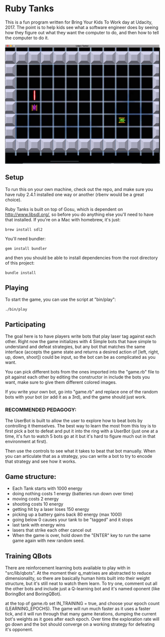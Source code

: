# Ruby Tanks

This is a fun program written for Bring Your Kids To Work day
at Udacity, 2017.  The point is to help kids see what a software engineer
does by seeing how they figure out what they want the computer to do,
and then how to tell the computer to do it.

![UdaciTanks](/assets/ruby-tanks.png)

## Setup

To run this on your own machine, check out the repo, and make sure
you have ruby 2.4.1 installed one way or another (rbenv would be a great
  choice).

Ruby Tanks is built on top of Gosu, which is dependent on http://www.libsdl.org/,
so before you do anything else you'll need to have that installed. If you're
on a Mac with homebrew, it's just:

`brew install sdl2`

You'll need bundler:

`gem install bundler`

and then you should be able to install dependencies from the root directory
of this project:

`bundle install`

## Playing

To start the game, you can use the script at "bin/play":

`./bin/play`

## Participating

The goal here is to have players write bots that play laser tag against each other.
Right now the game initializes with 4 Simple bots that
have simple to understand and defeat strategies,
but any bot that matches the same interface (accepts
  the game state and returns a desired action of [left, right, up, down, shoot])
could be input, so the bot can be as complicated as you want.

You can pick different bots from the ones
imported into the "game.rb" file to pit against
each other by editing the constructor in include the
bots you want, make sure to give them different
colored images.

If you write your own bot, go into "game.rb" and replace one of the random
bots with your bot (or add it as a 3rd), and the game should just work.

### RECOMMENDED PEDAGOGY:

The UserBot is built to allow the user to explore
how to beat bots by controlling it themselves.  The
best way to learn the most from this toy is to first
pick a bot to defeat and put it into the ring with
a UserBot (just one at a time, it's fun to watch 5 bots go at it
but it's hard to figure much out in that environment at first).

Then use the controls to see what it takes
to beat that bot manually.  When you can articulate
that as a strategy, you can write a bot to try to
encode that strategy and see how it works.

## Game structure:

* Each Tank starts with 1000 energy
* doing nothing costs 1 energy (batteries run down over time)
* moving costs 2 energy
* shooting costs 10 energy
* getting hit by a laser loses 150 energy
* picking up a battery gains back 80 energy (max 1000)
* going below 0 causes your tank to be "tagged" and it stops
* last tank with energy wins
* lasers that strike each other cancel out
* When the game is over, hold down the "ENTER" key to run the same game again with new random seed.

## Training QBots

There are reinforcement learning bots available to play with in "src/lib/qbots".
At the moment their q_matrixes are abstracted to reduce dimensionality, so
there are basically human hints built into their weight structure, but it's
still neat to watch them learn.  To try one, comment out all the other bots
and include just a Q-learning bot and it's named oponent (like BoringBot and BoringQBot).

at the top of game.rb set IN_TRAINING = true, and choose your epoch count (LEARNING_EPOCHS).  The
game will run much faster as it uses a faster tick, and it will run through that many game
iterations, dumping the current bot's weights as it goes after each epoch.  Over time
the exploration rate will go down and the bot should converge on a working strategy
for defeating it's opponent.
